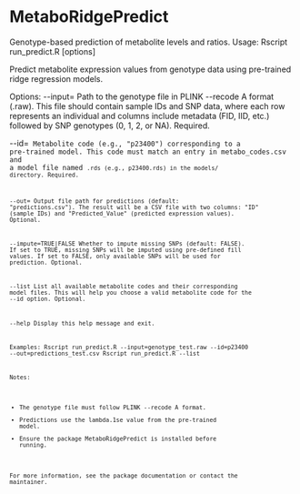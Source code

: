 # MetaboRidgePredict
Genotype-based prediction of metabolite levels and ratios.
Usage: Rscript run_predict.R [options]

Predict metabolite expression values from genotype data using pre-trained ridge regression models.

Options:
  --input=<path>    Path to the genotype file in PLINK --recode A format (.raw).
                    This file should contain sample IDs and SNP data, where each row
                    represents an individual and columns include metadata (FID, IID, etc.)
                    followed by SNP genotypes (0, 1, 2, or NA).
                    Required.

  --id=<code>       Metabolite code (e.g., "p23400") corresponding to a pre-trained model.
                    This code must match an entry in metabo_codes.csv and a model file
                    named <code>.rds (e.g., p23400.rds) in the models/ directory.
                    Required.

  --out=<path>      Output file path for predictions (default: "predictions.csv").
                    The result will be a CSV file with two columns: "ID" (sample IDs)
                    and "Predicted_Value" (predicted expression values).
                    Optional.

  --impute=TRUE|FALSE Whether to impute missing SNPs (default: FALSE).
                    If set to TRUE, missing SNPs will be imputed using pre-defined fill values.
                    If set to FALSE, only available SNPs will be used for prediction.
                    Optional.

  --list            List all available metabolite codes and their corresponding model files.
                    This will help you choose a valid metabolite code for the --id option.
                    Optional.

  --help            Display this help message and exit.

Examples:
  Rscript run_predict.R --input=genotype_test.raw --id=p23400 --out=predictions_test.csv
  Rscript run_predict.R --list

Notes:
  - The genotype file must follow PLINK --recode A format.
  - Predictions use the lambda.1se value from the pre-trained model.
  - Ensure the package MetaboRidgePredict is installed before running.

For more information, see the package documentation or contact the maintainer.

